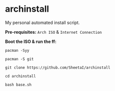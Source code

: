 # archinstall
My personal automated install script.

**Pre-requisites:**
`Arch ISO` & `Internet Connection`

**Boot the ISO & run the ff:**

`pacman -Syy`

`pacman -S git`

`git clone https://github.com/SheetaI/archinstall`

`cd archinstall`

`bash base.sh`
